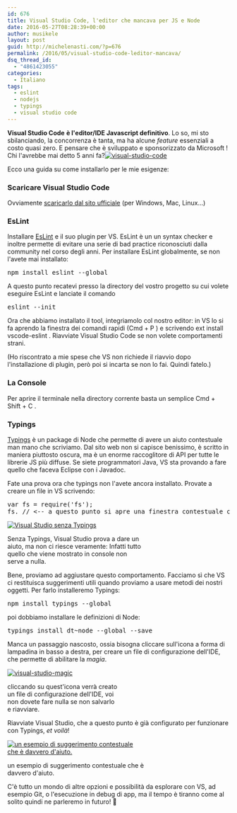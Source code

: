 ```yaml
---
id: 676
title: Visual Studio Code, l'editor che mancava per JS e Node
date: 2016-05-27T08:28:39+00:00
author: musikele
layout: post
guid: http://michelenasti.com/?p=676
permalink: /2016/05/visual-studio-code-leditor-mancava/
dsq_thread_id:
  - "4861423055"
categories:
  - Italiano
tags:
  - eslint
  - nodejs
  - typings
  - visual studio code
---
```

**Visual Studio Code** **è l'editor/IDE Javascript definitivo**. Lo so, mi sto sbilanciando, la concorrenza è tanta, ma ha alcune _feature_ essenziali a costo quasi zero. E pensare che è sviluppato e sponsorizzato da Microsoft ! Chi l'avrebbe mai detto 5 anni fa?[<img class="aligncenter size-full wp-image-681" src="https://i2.wp.com/michelenasti.com/wp-content/uploads/2016/05/visual-studio-code.png?fit=256%2C256" alt="visual-studio-code" srcset="https://i2.wp.com/michelenasti.com/wp-content/uploads/2016/05/visual-studio-code.png?w=256 256w, https://i2.wp.com/michelenasti.com/wp-content/uploads/2016/05/visual-studio-code.png?resize=150%2C150 150w" sizes="(max-width: 256px) 100vw, 256px" data-recalc-dims="1" />](https://i2.wp.com/michelenasti.com/wp-content/uploads/2016/05/visual-studio-code.png)

Ecco una guida su come installarlo per le mie esigenze:

### Scaricare Visual Studio Code

Ovviamente [scaricarlo dal sito ufficiale](https://code.visualstudio.com/) (per Windows, Mac, Linux...)

### EsLint

Installare [EsLint](http://eslint.org) e il suo plugin per VS. EsLint è un un syntax checker e inoltre permette di evitare una serie di bad practice riconosciuti dalla community nel corso degli anni. Per installare EsLint globalmente, se non l'avete mai installato:

<pre class="lang:default decode:true">npm install eslint --global</pre>

A questo punto recatevi presso la directory del vostro progetto su cui volete eseguire EsLint e lanciate il comando

<pre class="lang:default decode:true">eslint --init</pre>

Ora che abbiamo installato il tool, integriamolo col nostro editor: in VS lo si fa aprendo la finestra dei comandi rapidi (<span class="lang:default decode:true crayon-inline">Cmd + P</span> ) e scrivendo <span class="lang:default decode:true crayon-inline">ext install vscode-eslint</span> . Riavviate Visual Studio Code se non volete comportamenti strani.

(Ho riscontrato a mie spese che VS non richiede il riavvio dopo l'installazione di plugin, però poi si incarta se non lo fai. Quindi fatelo.)

### La Console

Per aprire il terminale nella directory corrente basta un semplice <span class="lang:default decode:true crayon-inline ">Cmd + Shift + C</span> .

### Typings

[Typings](https://github.com/typings/typings) è un package di Node che permette di avere un aiuto contestuale man mano che scriviamo. Dal sito web non si capisce benissimo, è scritto in maniera piuttosto oscura, ma è un enorme raccoglitore di API per tutte le librerie JS più diffuse. Se siete programmatori Java, VS sta provando a fare quello che faceva Eclipse con i Javadoc.

Fate una prova ora che typings non l'avete ancora installato. Provate a creare un file in VS scrivendo:

<pre class="lang:default decode:true ">var fs = require('fs'); 
fs. // &lt;-- a questo punto si apre una finestra contestuale con ... niente</pre>

<div id="attachment_682" style="width: 310px" class="wp-caption aligncenter">
  <a href="https://i0.wp.com/michelenasti.com/wp-content/uploads/2016/05/senza-typings.jpg"><img class="wp-image-682 size-medium" src="https://i1.wp.com/michelenasti.com/wp-content/uploads/2016/05/senza-typings-300x264.jpg?fit=300%2C264" alt="Visual Studio senza Typings" srcset="https://i0.wp.com/michelenasti.com/wp-content/uploads/2016/05/senza-typings.jpg?resize=300%2C264 300w, https://i0.wp.com/michelenasti.com/wp-content/uploads/2016/05/senza-typings.jpg?w=341 341w" sizes="(max-width: 300px) 100vw, 300px" data-recalc-dims="1" /></a>
  
  <p class="wp-caption-text">
    Senza Typings, Visual Studio prova a dare un aiuto, ma non ci riesce veramente: Infatti tutto quello che viene mostrato in console non serve a nulla.
  </p>
</div>

Bene, proviamo ad aggiustare questo comportamento. Facciamo sì che VS ci restituisca suggerimenti utili quando proviamo a usare metodi dei nostri oggetti. Per farlo installeremo Typings:

<pre class="lang:default decode:true">npm install typings --global</pre>

poi dobbiamo installare le definizioni di Node:

<pre class="lang:default decode:true ">typings install dt~node --global --save</pre>

Manca un passaggio nascosto, ossia bisogna cliccare sull'icona a forma di lampadina in basso a destra, per creare un file di configurazione dell'IDE, che permette di abilitare la _magia_.

<div id="attachment_683" style="width: 255px" class="wp-caption aligncenter">
  <a href="https://i0.wp.com/michelenasti.com/wp-content/uploads/2016/05/visual-studio-magic.jpg"><img class="wp-image-683 size-full" src="https://i0.wp.com/michelenasti.com/wp-content/uploads/2016/05/visual-studio-magic.jpg?fit=245%2C80" alt="visual-studio-magic" data-recalc-dims="1" /></a>
  
  <p class="wp-caption-text">
    cliccando su quest'icona verrà creato un file di configurazione dell'IDE, voi non dovete fare nulla se non salvarlo e riavviare.
  </p>
</div>

Riavviate Visual Studio, che a questo punto è già configurato per funzionare con Typings, _et voilà_!

<div id="attachment_677" style="width: 310px" class="wp-caption aligncenter">
  <a href="https://i1.wp.com/michelenasti.com/wp-content/uploads/2016/05/Schermata-2016-05-26-alle-00.01.42.png"><img class="size-medium wp-image-677" src="https://i0.wp.com/michelenasti.com/wp-content/uploads/2016/05/Schermata-2016-05-26-alle-00.01.42-300x180.png?fit=300%2C180" alt="un esempio di suggerimento contestuale che è davvero d'aiuto." srcset="https://i1.wp.com/michelenasti.com/wp-content/uploads/2016/05/Schermata-2016-05-26-alle-00.01.42.png?resize=300%2C180 300w, https://i1.wp.com/michelenasti.com/wp-content/uploads/2016/05/Schermata-2016-05-26-alle-00.01.42.png?w=391 391w" sizes="(max-width: 300px) 100vw, 300px" data-recalc-dims="1" /></a>
  
  <p class="wp-caption-text">
    un esempio di suggerimento contestuale che è davvero d'aiuto.
  </p>
</div>

C'è tutto un mondo di altre opzioni e possibilità da esplorare con VS, ad esempio Git, o l'esecuzione in debug di app, ma il tempo è tiranno come al solito quindi ne parleremo in futuro! 🙂